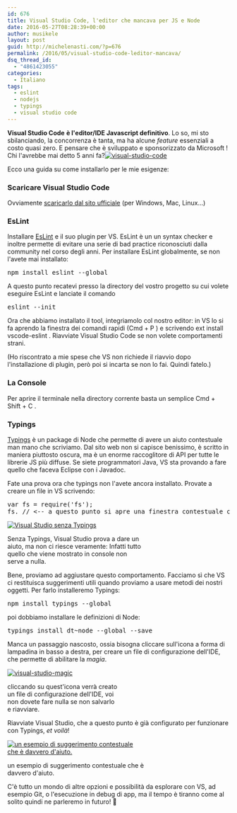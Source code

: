 ```yaml
---
id: 676
title: Visual Studio Code, l'editor che mancava per JS e Node
date: 2016-05-27T08:28:39+00:00
author: musikele
layout: post
guid: http://michelenasti.com/?p=676
permalink: /2016/05/visual-studio-code-leditor-mancava/
dsq_thread_id:
  - "4861423055"
categories:
  - Italiano
tags:
  - eslint
  - nodejs
  - typings
  - visual studio code
---
```

**Visual Studio Code** **è l'editor/IDE Javascript definitivo**. Lo so, mi sto sbilanciando, la concorrenza è tanta, ma ha alcune _feature_ essenziali a costo quasi zero. E pensare che è sviluppato e sponsorizzato da Microsoft ! Chi l'avrebbe mai detto 5 anni fa?[<img class="aligncenter size-full wp-image-681" src="https://i2.wp.com/michelenasti.com/wp-content/uploads/2016/05/visual-studio-code.png?fit=256%2C256" alt="visual-studio-code" srcset="https://i2.wp.com/michelenasti.com/wp-content/uploads/2016/05/visual-studio-code.png?w=256 256w, https://i2.wp.com/michelenasti.com/wp-content/uploads/2016/05/visual-studio-code.png?resize=150%2C150 150w" sizes="(max-width: 256px) 100vw, 256px" data-recalc-dims="1" />](https://i2.wp.com/michelenasti.com/wp-content/uploads/2016/05/visual-studio-code.png)

Ecco una guida su come installarlo per le mie esigenze:

### Scaricare Visual Studio Code

Ovviamente [scaricarlo dal sito ufficiale](https://code.visualstudio.com/) (per Windows, Mac, Linux...)

### EsLint

Installare [EsLint](http://eslint.org) e il suo plugin per VS. EsLint è un un syntax checker e inoltre permette di evitare una serie di bad practice riconosciuti dalla community nel corso degli anni. Per installare EsLint globalmente, se non l'avete mai installato:

<pre class="lang:default decode:true">npm install eslint --global</pre>

A questo punto recatevi presso la directory del vostro progetto su cui volete eseguire EsLint e lanciate il comando

<pre class="lang:default decode:true">eslint --init</pre>

Ora che abbiamo installato il tool, integriamolo col nostro editor: in VS lo si fa aprendo la finestra dei comandi rapidi (<span class="lang:default decode:true crayon-inline">Cmd + P</span> ) e scrivendo <span class="lang:default decode:true crayon-inline">ext install vscode-eslint</span> . Riavviate Visual Studio Code se non volete comportamenti strani.

(Ho riscontrato a mie spese che VS non richiede il riavvio dopo l'installazione di plugin, però poi si incarta se non lo fai. Quindi fatelo.)

### La Console

Per aprire il terminale nella directory corrente basta un semplice <span class="lang:default decode:true crayon-inline ">Cmd + Shift + C</span> .

### Typings

[Typings](https://github.com/typings/typings) è un package di Node che permette di avere un aiuto contestuale man mano che scriviamo. Dal sito web non si capisce benissimo, è scritto in maniera piuttosto oscura, ma è un enorme raccoglitore di API per tutte le librerie JS più diffuse. Se siete programmatori Java, VS sta provando a fare quello che faceva Eclipse con i Javadoc.

Fate una prova ora che typings non l'avete ancora installato. Provate a creare un file in VS scrivendo:

<pre class="lang:default decode:true ">var fs = require('fs'); 
fs. // &lt;-- a questo punto si apre una finestra contestuale con ... niente</pre>

<div id="attachment_682" style="width: 310px" class="wp-caption aligncenter">
  <a href="https://i0.wp.com/michelenasti.com/wp-content/uploads/2016/05/senza-typings.jpg"><img class="wp-image-682 size-medium" src="https://i1.wp.com/michelenasti.com/wp-content/uploads/2016/05/senza-typings-300x264.jpg?fit=300%2C264" alt="Visual Studio senza Typings" srcset="https://i0.wp.com/michelenasti.com/wp-content/uploads/2016/05/senza-typings.jpg?resize=300%2C264 300w, https://i0.wp.com/michelenasti.com/wp-content/uploads/2016/05/senza-typings.jpg?w=341 341w" sizes="(max-width: 300px) 100vw, 300px" data-recalc-dims="1" /></a>
  
  <p class="wp-caption-text">
    Senza Typings, Visual Studio prova a dare un aiuto, ma non ci riesce veramente: Infatti tutto quello che viene mostrato in console non serve a nulla.
  </p>
</div>

Bene, proviamo ad aggiustare questo comportamento. Facciamo sì che VS ci restituisca suggerimenti utili quando proviamo a usare metodi dei nostri oggetti. Per farlo installeremo Typings:

<pre class="lang:default decode:true">npm install typings --global</pre>

poi dobbiamo installare le definizioni di Node:

<pre class="lang:default decode:true ">typings install dt~node --global --save</pre>

Manca un passaggio nascosto, ossia bisogna cliccare sull'icona a forma di lampadina in basso a destra, per creare un file di configurazione dell'IDE, che permette di abilitare la _magia_.

<div id="attachment_683" style="width: 255px" class="wp-caption aligncenter">
  <a href="https://i0.wp.com/michelenasti.com/wp-content/uploads/2016/05/visual-studio-magic.jpg"><img class="wp-image-683 size-full" src="https://i0.wp.com/michelenasti.com/wp-content/uploads/2016/05/visual-studio-magic.jpg?fit=245%2C80" alt="visual-studio-magic" data-recalc-dims="1" /></a>
  
  <p class="wp-caption-text">
    cliccando su quest'icona verrà creato un file di configurazione dell'IDE, voi non dovete fare nulla se non salvarlo e riavviare.
  </p>
</div>

Riavviate Visual Studio, che a questo punto è già configurato per funzionare con Typings, _et voilà_!

<div id="attachment_677" style="width: 310px" class="wp-caption aligncenter">
  <a href="https://i1.wp.com/michelenasti.com/wp-content/uploads/2016/05/Schermata-2016-05-26-alle-00.01.42.png"><img class="size-medium wp-image-677" src="https://i0.wp.com/michelenasti.com/wp-content/uploads/2016/05/Schermata-2016-05-26-alle-00.01.42-300x180.png?fit=300%2C180" alt="un esempio di suggerimento contestuale che è davvero d'aiuto." srcset="https://i1.wp.com/michelenasti.com/wp-content/uploads/2016/05/Schermata-2016-05-26-alle-00.01.42.png?resize=300%2C180 300w, https://i1.wp.com/michelenasti.com/wp-content/uploads/2016/05/Schermata-2016-05-26-alle-00.01.42.png?w=391 391w" sizes="(max-width: 300px) 100vw, 300px" data-recalc-dims="1" /></a>
  
  <p class="wp-caption-text">
    un esempio di suggerimento contestuale che è davvero d'aiuto.
  </p>
</div>

C'è tutto un mondo di altre opzioni e possibilità da esplorare con VS, ad esempio Git, o l'esecuzione in debug di app, ma il tempo è tiranno come al solito quindi ne parleremo in futuro! 🙂